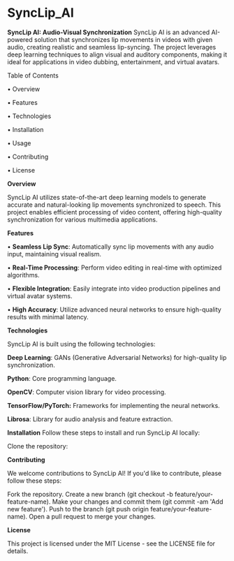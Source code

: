 # SyncLip_AI

**SyncLip AI: Audio-Visual Synchronization**
SyncLip AI is an advanced AI-powered solution that synchronizes lip movements in videos with given audio, creating realistic and seamless lip-syncing. The project leverages deep learning techniques to align visual and auditory components, making it ideal for applications in video dubbing, entertainment, and virtual avatars.

Table of Contents

• Overview

• Features

• Technologies

• Installation

• Usage

• Contributing

• License


**Overview**


SyncLip AI utilizes state-of-the-art deep learning models to generate accurate and natural-looking lip movements synchronized to speech. This project enables efficient processing of video content, offering high-quality synchronization for various multimedia applications.



**Features**


• **Seamless Lip Sync**: Automatically sync lip movements with any audio input, maintaining visual realism.

• **Real-Time Processing**: Perform video editing in real-time with optimized algorithms.

• **Flexible Integration**: Easily integrate into video production pipelines and virtual avatar systems.

• **High Accuracy**: Utilize advanced neural networks to ensure high-quality results with minimal latency.



**Technologies**



SyncLip AI is built using the following technologies:

**Deep Learning**: GANs (Generative Adversarial Networks) for high-quality lip synchronization.

**Python**: Core programming language.

**OpenCV**: Computer vision library for video processing.

**TensorFlow/PyTorch:** Frameworks for implementing the neural networks.

**Librosa**: Library for audio analysis and feature extraction.



**Installation**
Follow these steps to install and run SyncLip AI locally:

Clone the repository:




**Contributing**

We welcome contributions to SyncLip AI! If you'd like to contribute, please follow these steps:

Fork the repository.
Create a new branch (git checkout -b feature/your-feature-name).
Make your changes and commit them (git commit -am 'Add new feature').
Push to the branch (git push origin feature/your-feature-name).
Open a pull request to merge your changes.


**License**


This project is licensed under the MIT License - see the LICENSE file for details.
